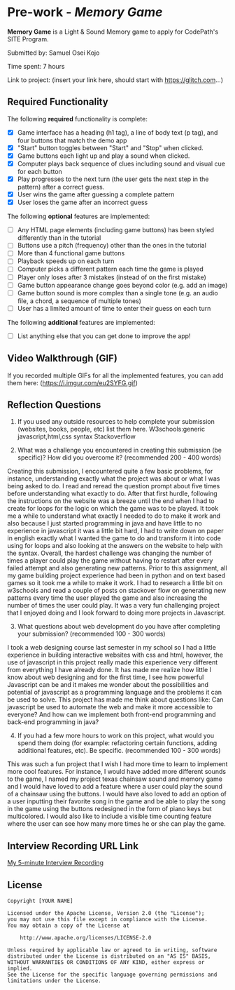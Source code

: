 # Pre-work - *Memory Game*

**Memory Game** is a Light & Sound Memory game to apply for CodePath's SITE Program. 

Submitted by: Samuel Osei Kojo

Time spent: 7 hours

Link to project: (insert your link here, should start with https://glitch.com...)

## Required Functionality

The following **required** functionality is complete:

* [x] Game interface has a heading (h1 tag), a line of body text (p tag), and four buttons that match the demo app
* [x] "Start" button toggles between "Start" and "Stop" when clicked. 
* [x] Game buttons each light up and play a sound when clicked. 
* [x] Computer plays back sequence of clues including sound and visual cue for each button
* [x] Play progresses to the next turn (the user gets the next step in the pattern) after a correct guess. 
* [x] User wins the game after guessing a complete pattern
* [x] User loses the game after an incorrect guess

The following **optional** features are implemented:

* [ ] Any HTML page elements (including game buttons) has been styled differently than in the tutorial
* [ ] Buttons use a pitch (frequency) other than the ones in the tutorial
* [ ] More than 4 functional game buttons
* [ ] Playback speeds up on each turn
* [ ] Computer picks a different pattern each time the game is played
* [ ] Player only loses after 3 mistakes (instead of on the first mistake)
* [ ] Game button appearance change goes beyond color (e.g. add an image)
* [ ] Game button sound is more complex than a single tone (e.g. an audio file, a chord, a sequence of multiple tones)
* [ ] User has a limited amount of time to enter their guess on each turn

The following **additional** features are implemented:

- [ ] List anything else that you can get done to improve the app!

## Video Walkthrough (GIF)

If you recorded multiple GIFs for all the implemented features, you can add them here:
(https://i.imgur.com/eu2SYFG.gif)

## Reflection Questions
1. If you used any outside resources to help complete your submission (websites, books, people, etc) list them here. 
W3schools:generic javascript,html,css syntax
Stackoverflow

2. What was a challenge you encountered in creating this submission (be specific)? How did you overcome it? (recommended 200 - 400 words) 


Creating this submission, I encountered quite a few basic problems, for instance, understanding exactly what the project was about or what I was being asked to do. I read and reread the question prompt about five times before understanding what exactly to do. After that first hurdle, following the instructions on the website was a breeze until the end when I had to create for loops for the logic on which the game was to be played. It took me a while to understand what exactly I needed to do to make it work and also because I just started programming in java and have little to no experience in javascript it was a little bit hard, I had to write down on paper in english exactly what I wanted the game to do and transform it into code using for loops and also looking at the answers on the website to help with the syntax. Overall, the hardest challenge was changing the number of times a player could play the game without having to restart after every failed attempt and also generating new patterns. Prior to this assignment, all my game building project experience had been in python and on text based games so it took me a while to make it work. I had to research a little bit on w3schools and read a couple of posts on stackover flow on generating new patterns every time the user played the game and also increasing the number of times the user could play. It was a very fun challenging project that I enjoyed doing and I look forward to doing more projects in Javascript.

3. What questions about web development do you have after completing your submission? (recommended 100 - 300 words) 

I took a web designing course last semester in my school so I had a little experience in building interactive websites with css and html, however, the use of javascript in this project really made this experience very different from everything I have already done. It has made me realize how little I know about web designing and  for the first time, I see how powerful Javascript can be and it makes me wonder about the possibilities and potential of javascript as a programming language and the problems it can be used to solve. This project has made me think about questions like: Can javascript be used to automate the web and make it more accessible to everyone?  And how can we implement both front-end programming and back-end programming in java?


4. If you had a few more hours to work on this project, what would you spend them doing (for example: refactoring certain functions, adding additional features, etc). Be specific. (recommended 100 - 300 words) 

This was such a fun project that I wish I had more time to learn to implement more cool features. For instance, I would have added more different sounds to the game, I named my project texas chainsaw sound and memory game and I would have loved to add a feature where a user could play the sound of a chainsaw using the buttons. I would have also loved to add an option of a user inputting their favorite song in the game and be able to play the song in the game using the buttons redesigned in the form of piano keys but multicolored. I would also like to include a visible time counting feature where the user can see how many more times he or she can play the game.



## Interview Recording URL Link

[My 5-minute Interview Recording](https://www.loom.com/share/3826382948ed402793a05e39c0302a14)


## License

    Copyright [YOUR NAME]

    Licensed under the Apache License, Version 2.0 (the "License");
    you may not use this file except in compliance with the License.
    You may obtain a copy of the License at

        http://www.apache.org/licenses/LICENSE-2.0

    Unless required by applicable law or agreed to in writing, software
    distributed under the License is distributed on an "AS IS" BASIS,
    WITHOUT WARRANTIES OR CONDITIONS OF ANY KIND, either express or implied.
    See the License for the specific language governing permissions and
    limitations under the License.
